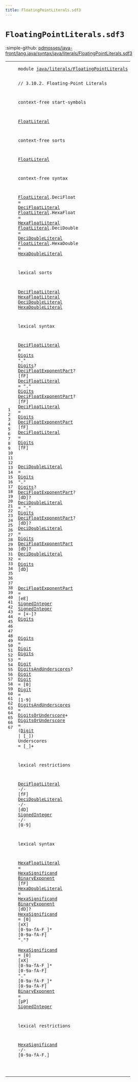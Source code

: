 ```yaml
---
title: FloatingPointLiterals.sdf3
---
```


# `FloatingPointLiterals.sdf3`

:simple-github: [pdmosses/java-front/lang.java/syntax/java/literals/FloatingPointLiterals.sdf3]

[pdmosses/java-front/lang.java/syntax/java/literals/FloatingPointLiterals.sdf3]: https://github.com/pdmosses/java-front/blob/master/lang.java/syntax/java/literals/FloatingPointLiterals.sdf3 "The source file on GitHub"

<div class="sdf3"><table class="highlighttable"><tbody><tr><td class="linenos"><div class="linenodiv"><pre><span></span>1
2
3
4
5
6
7
8
9
10
11
12
13
14
15
16
17
18
19
20
21
22
23
24
25
26
27
28
29
30
31
32
33
34
35
36
37
38
39
40
41
42
43
44
45
46
47
48
49
50
51
52
53
54
55
56
57
58
59
60
61
62
63
64
65
66
67
</pre></div></td>
<td class="code"><pre><code><span class="keyword">module</span> <a href="../Main.sdf3#java/literals/FloatingPointLiterals_88_123" id="java/literals/FloatingPointLiterals_7_42" title="Referenced at ../Main.sdf3 line 7">java/literals/FloatingPointLiterals</a>

<span class="layout">// 3.10.2. Floating-Point Literals</span>

<span class="keyword">context-free start-symbols</span>
  
  <a href="#FloatLiteral_150_162" id="FloatLiteral_112_124" title="Defined at line 11, 15, 16, 17, 18">FloatLiteral</a>

<span class="keyword">context-free sorts</span>
  
  <a href="#FloatLiteral_112_124" id="FloatLiteral_150_162" title="Referenced at line 7; ../Main.sdf3 line 20">FloatLiteral</a>

<span class="keyword">context-free syntax</span>

  <a href="#FloatLiteral_112_124" id="FloatLiteral_187_199" title="Referenced at line 7; ../Main.sdf3 line 20">FloatLiteral</a>.<span class="cons_Constructor"><span id="DeciFloat_200_209" title="Not referenced locally, nor via imports">DeciFloat</span></span> = <a href="#DeciFloatLiteral_383_399" id="DeciFloatLiteral_212_228" title="Defined at line 22, 29, 30, 31, 32">DeciFloatLiteral</a>
  <a href="#FloatLiteral_112_124" id="FloatLiteral_231_243" title="Referenced at line 7; ../Main.sdf3 line 20">FloatLiteral</a>.<span class="cons_Constructor"><span id="HexaFloat_244_253" title="Not referenced locally, nor via imports">HexaFloat</span></span> = <a href="#HexaFloatLiteral_402_418" id="HexaFloatLiteral_256_272" title="Defined at line 23, 59">HexaFloatLiteral</a>
  <a href="#FloatLiteral_112_124" id="FloatLiteral_275_287" title="Referenced at line 7; ../Main.sdf3 line 20">FloatLiteral</a>.<span class="cons_Constructor"><span id="DeciDouble_288_298" title="Not referenced locally, nor via imports">DeciDouble</span></span> = <a href="#DeciDoubleLiteral_421_438" id="DeciDoubleLiteral_301_318" title="Defined at line 24, 34, 35, 36, 37">DeciDoubleLiteral</a>
  <a href="#FloatLiteral_112_124" id="FloatLiteral_321_333" title="Referenced at line 7; ../Main.sdf3 line 20">FloatLiteral</a>.<span class="cons_Constructor"><span id="HexaDouble_334_344" title="Not referenced locally, nor via imports">HexaDouble</span></span> = <a href="#HexaDoubleLiteral_441_458" id="HexaDoubleLiteral_347_364" title="Defined at line 25, 60">HexaDoubleLiteral</a>

<span class="keyword">lexical sorts</span>

  <a href="#DeciFloatLiteral_1224_1240" id="DeciFloatLiteral_383_399" title="Referenced at line 53">DeciFloatLiteral</a>
  <a href="#HexaFloatLiteral_256_272" id="HexaFloatLiteral_402_418" title="Referenced at line 16">HexaFloatLiteral</a>
  <a href="#DeciDoubleLiteral_1252_1269" id="DeciDoubleLiteral_421_438" title="Referenced at line 54">DeciDoubleLiteral</a>
  <a href="#HexaDoubleLiteral_347_364" id="HexaDoubleLiteral_441_458" title="Referenced at line 18">HexaDoubleLiteral</a>

<span class="keyword">lexical syntax</span>

  <a href="#DeciFloatLiteral_1224_1240" id="DeciFloatLiteral_478_494" title="Referenced at line 53">DeciFloatLiteral</a> = <a href="#Digits_1003_1009" id="Digits_497_503" title="Defined at line 42, 43">Digits</a> <span class="cons_Lit">"."</span> <a href="#Digits_1003_1009" id="Digits_508_514" title="Defined at line 42, 43">Digits</a>? <a href="#DeciFloatExponentPart_922_943" id="DeciFloatExponentPart_516_537" title="Defined at line 39">DeciFloatExponentPart</a>? [<span class="cons_Regular">f</span><span class="cons_Regular">F</span>]
  <a href="#DeciFloatLiteral_1224_1240" id="DeciFloatLiteral_546_562" title="Referenced at line 53">DeciFloatLiteral</a> = <span class="cons_Lit">"."</span> <a href="#Digits_1003_1009" id="Digits_569_575" title="Defined at line 42, 43">Digits</a> <a href="#DeciFloatExponentPart_922_943" id="DeciFloatExponentPart_576_597" title="Defined at line 39">DeciFloatExponentPart</a>? [<span class="cons_Regular">f</span><span class="cons_Regular">F</span>]
  <a href="#DeciFloatLiteral_1224_1240" id="DeciFloatLiteral_606_622" title="Referenced at line 53">DeciFloatLiteral</a> = <a href="#Digits_1003_1009" id="Digits_625_631" title="Defined at line 42, 43">Digits</a> <a href="#DeciFloatExponentPart_922_943" id="DeciFloatExponentPart_632_653" title="Defined at line 39">DeciFloatExponentPart</a> [<span class="cons_Regular">f</span><span class="cons_Regular">F</span>]
  <a href="#DeciFloatLiteral_1224_1240" id="DeciFloatLiteral_661_677" title="Referenced at line 53">DeciFloatLiteral</a> = <a href="#Digits_1003_1009" id="Digits_680_686" title="Defined at line 42, 43">Digits</a> [<span class="cons_Regular">f</span><span class="cons_Regular">F</span>]
  
  <a href="#DeciDoubleLiteral_1252_1269" id="DeciDoubleLiteral_697_714" title="Referenced at line 54">DeciDoubleLiteral</a> = <a href="#Digits_1003_1009" id="Digits_717_723" title="Defined at line 42, 43">Digits</a> <span class="cons_Lit">"."</span> <a href="#Digits_1003_1009" id="Digits_728_734" title="Defined at line 42, 43">Digits</a>? <a href="#DeciFloatExponentPart_922_943" id="DeciFloatExponentPart_736_757" title="Defined at line 39">DeciFloatExponentPart</a>? [<span class="cons_Regular">d</span><span class="cons_Regular">D</span>]?
  <a href="#DeciDoubleLiteral_1252_1269" id="DeciDoubleLiteral_767_784" title="Referenced at line 54">DeciDoubleLiteral</a> = <span class="cons_Lit">"."</span> <a href="#Digits_1003_1009" id="Digits_791_797" title="Defined at line 42, 43">Digits</a> <a href="#DeciFloatExponentPart_922_943" id="DeciFloatExponentPart_798_819" title="Defined at line 39">DeciFloatExponentPart</a>? [<span class="cons_Regular">d</span><span class="cons_Regular">D</span>]?
  <a href="#DeciDoubleLiteral_1252_1269" id="DeciDoubleLiteral_829_846" title="Referenced at line 54">DeciDoubleLiteral</a> = <a href="#Digits_1003_1009" id="Digits_849_855" title="Defined at line 42, 43">Digits</a> <a href="#DeciFloatExponentPart_922_943" id="DeciFloatExponentPart_856_877" title="Defined at line 39">DeciFloatExponentPart</a> [<span class="cons_Regular">d</span><span class="cons_Regular">D</span>]?
  <a href="#DeciDoubleLiteral_1252_1269" id="DeciDoubleLiteral_886_903" title="Referenced at line 54">DeciDoubleLiteral</a> = <a href="#Digits_1003_1009" id="Digits_906_912" title="Defined at line 42, 43">Digits</a> [<span class="cons_Regular">d</span><span class="cons_Regular">D</span>]
 
  <a href="#DeciFloatExponentPart_856_877" id="DeciFloatExponentPart_922_943" title="Referenced at line 36">DeciFloatExponentPart</a> = [<span class="cons_Regular">e</span><span class="cons_Regular">E</span>] <a href="#SignedInteger_967_980" id="SignedInteger_951_964" title="Defined at line 40">SignedInteger</a>
  <a href="#SignedInteger_1612_1625" id="SignedInteger_967_980" title="Referenced at line 63">SignedInteger</a> = [\+\-]? <a href="#Digits_1003_1009" id="Digits_991_997" title="Defined at line 42, 43">Digits</a>
  
  <a href="#Digits_991_997" id="Digits_1003_1009" title="Referenced at line 40">Digits</a> = <a href="#Digit_1065_1070" id="Digit_1012_1017" title="Defined at line 44, 45">Digit</a>
  <a href="#Digits_991_997" id="Digits_1020_1026" title="Referenced at line 40">Digits</a> = <a href="#Digit_1065_1070" id="Digit_1029_1034" title="Defined at line 44, 45">Digit</a> <a href="#DigitsAndUnderscores_1095_1115" id="DigitsAndUnderscores_1035_1055" title="Defined at line 46">DigitsAndUnderscores</a>? <a href="#Digit_1065_1070" id="Digit_1057_1062" title="Defined at line 44, 45">Digit</a>
  <a href="#Digit_1162_1167" id="Digit_1065_1070" title="Referenced at line 47">Digit</a> = [<span class="cons_Regular">0</span>]
  <a href="#Digit_1162_1167" id="Digit_1079_1084" title="Referenced at line 47">Digit</a> = [<span class="cons_Regular">1</span>-<span class="cons_Regular">9</span>]
  <a href="#DigitsAndUnderscores_1035_1055" id="DigitsAndUnderscores_1095_1115" title="Referenced at line 43">DigitsAndUnderscores</a> = <a href="#DigitsOrUnderscore_1140_1158" id="DigitsOrUnderscore_1118_1136" title="Defined at line 47">DigitsOrUnderscore</a>+
  <a href="#DigitsOrUnderscore_1118_1136" id="DigitsOrUnderscore_1140_1158" title="Referenced at line 46">DigitsOrUnderscore</a> = (<a href="#Digit_1065_1070" id="Digit_1162_1167" title="Defined at line 44, 45">Digit</a> | [\_])
  <span id="Underscores_1178_1189" title="Not referenced locally, nor via imports">Underscores</span> = [\_]+


<span class="keyword">lexical restrictions</span>

  <a href="#DeciFloatLiteral_383_399" id="DeciFloatLiteral_1224_1240" title="Defined at line 22, 29, 30, 31, 32">DeciFloatLiteral</a> -/- [<span class="cons_Regular">f</span><span class="cons_Regular">F</span>]
  <a href="#DeciDoubleLiteral_421_438" id="DeciDoubleLiteral_1252_1269" title="Defined at line 24, 34, 35, 36, 37">DeciDoubleLiteral</a> -/- [<span class="cons_Regular">d</span><span class="cons_Regular">D</span>]
  <a href="#SignedInteger_967_980" id="SignedInteger_1281_1294" title="Defined at line 40">SignedInteger</a> -/- [<span class="cons_Regular">0</span>-<span class="cons_Regular">9</span>]

<span class="keyword">lexical syntax</span>

  <a href="#HexaFloatLiteral_256_272" id="HexaFloatLiteral_1324_1340" title="Referenced at line 16">HexaFloatLiteral</a> = <a href="#HexaSignificand_1440_1455" id="HexaSignificand_1343_1358" title="Defined at line 61, 62">HexaSignificand</a> <a href="#BinaryExponent_1590_1604" id="BinaryExponent_1359_1373" title="Defined at line 63">BinaryExponent</a> [<span class="cons_Regular">f</span><span class="cons_Regular">F</span>]
  <a href="#HexaDoubleLiteral_347_364" id="HexaDoubleLiteral_1381_1398" title="Referenced at line 18">HexaDoubleLiteral</a> = <a href="#HexaSignificand_1440_1455" id="HexaSignificand_1401_1416" title="Defined at line 61, 62">HexaSignificand</a> <a href="#BinaryExponent_1590_1604" id="BinaryExponent_1417_1431" title="Defined at line 63">BinaryExponent</a> [<span class="cons_Regular">d</span><span class="cons_Regular">D</span>]?
  <a href="#HexaSignificand_1651_1666" id="HexaSignificand_1440_1455" title="Referenced at line 67">HexaSignificand</a> = [<span class="cons_Regular">0</span>] [<span class="cons_Regular">x</span><span class="cons_Regular">X</span>] [<span class="cons_Regular">0</span>-<span class="cons_Regular">9</span><span class="cons_Regular">a</span>-<span class="cons_Regular">f</span><span class="cons_Regular">A</span>-<span class="cons_Regular">F</span>\_]* [<span class="cons_Regular">0</span>-<span class="cons_Regular">9</span><span class="cons_Regular">a</span>-<span class="cons_Regular">f</span><span class="cons_Regular">A</span>-<span class="cons_Regular">F</span>] <span class="cons_Lit">"."</span>?  
  <a href="#HexaSignificand_1651_1666" id="HexaSignificand_1503_1518" title="Referenced at line 67">HexaSignificand</a> = [<span class="cons_Regular">0</span>] [<span class="cons_Regular">x</span><span class="cons_Regular">X</span>] [<span class="cons_Regular">0</span>-<span class="cons_Regular">9</span><span class="cons_Regular">a</span>-<span class="cons_Regular">f</span><span class="cons_Regular">A</span>-<span class="cons_Regular">F</span>\_]* [<span class="cons_Regular">0</span>-<span class="cons_Regular">9</span><span class="cons_Regular">a</span>-<span class="cons_Regular">f</span><span class="cons_Regular">A</span>-<span class="cons_Regular">F</span>] <span class="cons_Lit">"."</span> [<span class="cons_Regular">0</span>-<span class="cons_Regular">9</span><span class="cons_Regular">a</span>-<span class="cons_Regular">f</span><span class="cons_Regular">A</span>-<span class="cons_Regular">F</span>\_]* [<span class="cons_Regular">0</span>-<span class="cons_Regular">9</span><span class="cons_Regular">a</span>-<span class="cons_Regular">f</span><span class="cons_Regular">A</span>-<span class="cons_Regular">F</span>]
  <a href="#BinaryExponent_1417_1431" id="BinaryExponent_1590_1604" title="Referenced at line 60">BinaryExponent</a> = [<span class="cons_Regular">p</span><span class="cons_Regular">P</span>] <a href="#SignedInteger_967_980" id="SignedInteger_1612_1625" title="Defined at line 40">SignedInteger</a>

<span class="keyword">lexical restrictions</span>

  <a href="#HexaSignificand_1440_1455" id="HexaSignificand_1651_1666" title="Defined at line 61, 62">HexaSignificand</a> -/- [<span class="cons_Regular">0</span>-<span class="cons_Regular">9</span><span class="cons_Regular">a</span>-<span class="cons_Regular">f</span><span class="cons_Regular">A</span>-<span class="cons_Regular">F</span>\.]

</code></pre></td></tr></tbody></table></div>